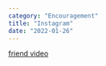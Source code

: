 ```yaml
---
category: "Encouragement" 
title: "Instagram"
date: "2022-01-26"
---
```


[friend video](https://www.instagram.com/reel/CYPXt5slBqQ/?utm_medium=copy_link)  